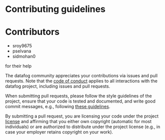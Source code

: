 # Contributing guidelines

# Contributors

- sroy9675
- pselvana
- sidmohan0

for their help

The datafog community appreciates your contributions via issues and
pull requests. Note that the [code of conduct](CODE_OF_CONDUCT.md)
applies to all interactions with the datafog project, including
issues and pull requests.

When submitting pull requests, please follow the style guidelines of
the project, ensure that your code is tested and documented, and write
good commit messages, e.g., following [these
guidelines](https://chris.beams.io/posts/git-commit/).

By submitting a pull request, you are licensing your code under the
project [license](LICENSE) and affirming that you either own copyright
(automatic for most individuals) or are authorized to distribute under
the project license (e.g., in case your employer retains copyright on
your work).
